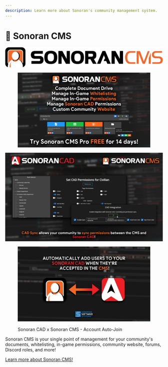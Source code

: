 ```yaml
---
description: Learn more about Sonoran's community management system.
---
```


# 📝 Sonoran CMS

![](<../.gitbook/assets/image (20).png>)

<figure><img src="../.gitbook/assets/image (4).png" alt=""><figcaption></figcaption></figure>

![Sonoran CAD x Sonoran CMS - Permission Sync](../.gitbook/assets/CMS-CAD-Sync.png)



<figure><img src="../.gitbook/assets/BigSquare.png" alt=""><figcaption><p>Sonoran CAD x Sonoran CMS - Account Auto-Join</p></figcaption></figure>

Sonoran CMS is your single point of management for your community's documents, whitelisting, in-game permissions, community website, forums, Discord roles, and more!

[Learn more about Sonoran CMS!](https://info.sonorancms.com/why-choose-sonoran-cms/why-choose-sonoran-cms)
